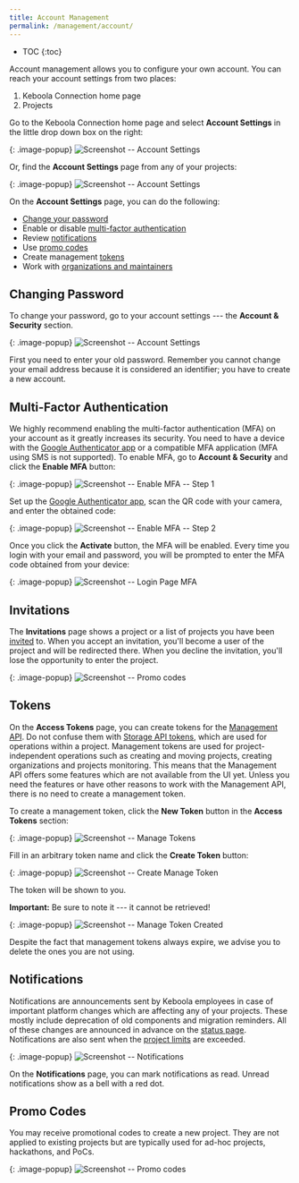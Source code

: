 ```yaml
---
title: Account Management
permalink: /management/account/
---
```


* TOC
{:toc}

Account management allows you to configure your own account.
You can reach your account settings from two places:

1. Keboola Connection home page
2. Projects

Go to the Keboola Connection home page and select **Account Settings** in the little drop down box on the right:

{: .image-popup}
![Screenshot -- Account Settings](/management/account/account-setting-1.png)

Or, find the **Account Settings** page from any of your projects:

{: .image-popup}
![Screenshot -- Account Settings](/management/account/account-setting-2.png)

On the **Account Settings** page, you can do the following:

- [Change your password](#changing-password)
- Enable or disable [multi-factor authentication](#multi-factor-authentication)
- Review [notifications](#notifications)
- Use [promo codes](#promo-codes)
- Create management [tokens](#tokens)
- Work with [organizations and maintainers](/management/organization/)

## Changing Password
To change your password, go to your account settings --- the **Account & Security** section.

{: .image-popup}
![Screenshot -- Account Settings](/management/account/change-password.png)

First you need to enter your old password. Remember you cannot change your email address
because it is considered an identifier; you have to create a new account.

## Multi-Factor Authentication
We highly recommend enabling the multi-factor authentication (MFA) on your account as it greatly increases its security.
You need to have a device with the [Google Authenticator app](https://support.google.com/accounts/answer/1066447?hl=en) or
a compatible MFA application (MFA using SMS is not supported). To enable MFA, go to **Account & Security** and click the **Enable MFA** button:

{: .image-popup}
![Screenshot -- Enable MFA -- Step 1](/management/account/enable-mfa-1.png)

Set up the [Google Authenticator app](https://support.google.com/accounts/answer/1066447?hl=en), scan the
QR code with your camera, and enter the obtained code:

{: .image-popup}
![Screenshot -- Enable MFA -- Step 2](/management/account/enable-mfa-2.png)

Once you click the **Activate** button, the MFA will be enabled. Every time you login with your email and password,
you will be prompted to enter the MFA code obtained from your device:

{: .image-popup}
![Screenshot -- Login Page MFA](/management/account/login-3.png)

## Invitations
The **Invitations** page shows a project or a list of projects you have been [invited](/management/project/users/#inviting-a-user) to.
When you accept an invitation, you'll become a user of the project and will be redirected there. When
you decline the invitation, you'll lose the opportunity to enter the project.

{: .image-popup}
![Screenshot -- Promo codes](/management/account/invitations.png)

## Tokens
On the **Access Tokens** page, you can create tokens for the [Management API](https://keboolamanagementapi.docs.apiary.io/#).
Do not confuse them with [Storage API tokens](/management/project/tokens/), which are used for operations
within a project. Management tokens are used for project-independent operations such as creating and moving projects,
creating organizations and projects monitoring. This means that the Management API offers some features which are
not available from the UI yet. Unless you need the features or have other reasons to work with
the Management API, there is no need to create a management token.

To create a management token, click the **New Token** button in the **Access Tokens** section:

{: .image-popup}
![Screenshot -- Manage Tokens](/management/account/manage-tokens.png)

Fill in an arbitrary token name and click the **Create Token** button:

{: .image-popup}
![Screenshot -- Create Manage Token](/management/account/manage-token-create.png)

The token will be shown to you.

**Important:** Be sure to note it --- it cannot be retrieved!

{: .image-popup}
![Screenshot -- Manage Token Created](/management/account/manage-token-created.png)

Despite the fact that management tokens always expire, we advise you to delete the ones you are not using.

## Notifications
Notifications are announcements sent by Keboola employees in case of important platform changes which
are affecting any of your projects. These mostly include deprecation of old components and migration reminders.
All of these changes are announced in advance on the [status page](http://status.keboola.com/).
Notifications are also sent when the [project limits](/management/project/limits/) are exceeded.

{: .image-popup}
![Screenshot -- Notifications](/management/account/notifications.png)

On the **Notifications** page, you can mark notifications as read. Unread notifications show as a bell with a
red dot.

## Promo Codes
You may receive promotional codes to create a new project. They are not applied to existing
projects but are typically used for ad-hoc projects, hackathons, and PoCs.

{: .image-popup}
![Screenshot -- Promo codes](/management/account/promo-codes.png)
